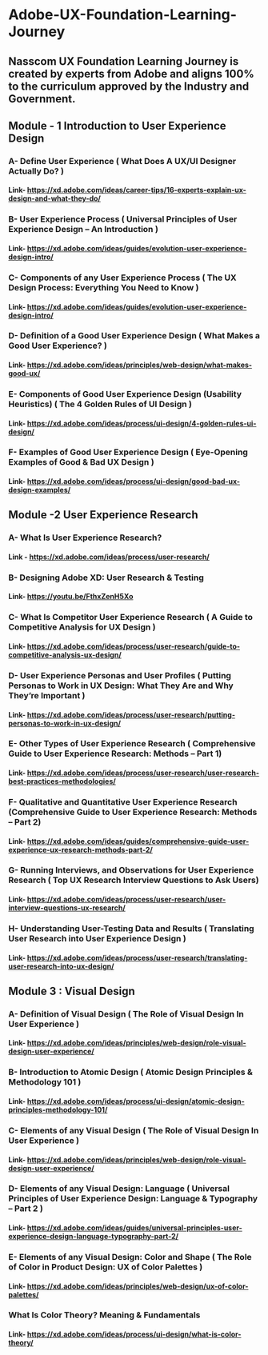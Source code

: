# Adobe-UX-Foundation-Learning-Journey
## Nasscom UX Foundation Learning Journey is created by experts from Adobe and aligns 100% to the curriculum approved by the Industry and Government.

## Module - 1 Introduction to User Experience Design

### A- Define User Experience ( What Does A UX/UI Designer Actually Do? )
#### Link- https://xd.adobe.com/ideas/career-tips/16-experts-explain-ux-design-and-what-they-do/

### B- User Experience Process ( Universal Principles of User Experience Design – An Introduction )
#### Link- https://xd.adobe.com/ideas/guides/evolution-user-experience-design-intro/

### C- Components of any User Experience Process ( The UX Design Process: Everything You Need to Know )
#### Link- https://xd.adobe.com/ideas/guides/evolution-user-experience-design-intro/

### D- Definition of a Good User Experience Design ( What Makes a Good User Experience? )
#### Link- https://xd.adobe.com/ideas/principles/web-design/what-makes-good-ux/

### E- Components of Good User Experience Design (Usability Heuristics) ( The 4 Golden Rules of UI Design )
#### Link- https://xd.adobe.com/ideas/process/ui-design/4-golden-rules-ui-design/

### F- Examples of Good User Experience Design ( Eye-Opening Examples of Good & Bad UX Design ) 
#### Link- https://xd.adobe.com/ideas/process/ui-design/good-bad-ux-design-examples/

## Module -2 User Experience Research

### A- What Is User Experience Research?
#### Link - https://xd.adobe.com/ideas/process/user-research/

### B- Designing Adobe XD: User Research & Testing
#### Link- https://youtu.be/FthxZenH5Xo

### C- What Is Competitor User Experience Research ( A Guide to Competitive Analysis for UX Design )
#### Link- https://xd.adobe.com/ideas/process/user-research/guide-to-competitive-analysis-ux-design/

### D- User Experience Personas and User Profiles ( Putting Personas to Work in UX Design: What They Are and Why They’re Important )
#### Link- https://xd.adobe.com/ideas/process/user-research/putting-personas-to-work-in-ux-design/

### E- Other Types of User Experience Research ( Comprehensive Guide to User Experience Research: Methods – Part 1)
#### Link- https://xd.adobe.com/ideas/process/user-research/user-research-best-practices-methodologies/

### F- Qualitative and Quantitative User Experience Research (Comprehensive Guide to User Experience Research: Methods – Part 2)
#### Link- https://xd.adobe.com/ideas/guides/comprehensive-guide-user-experience-ux-research-methods-part-2/

### G- Running Interviews, and Observations for User Experience Research ( Top UX Research Interview Questions to Ask Users)
#### Link- https://xd.adobe.com/ideas/process/user-research/user-interview-questions-ux-research/

### H- Understanding User-Testing Data and Results ( Translating User Research into User Experience Design )
#### Link- https://xd.adobe.com/ideas/process/user-research/translating-user-research-into-ux-design/

## Module 3 : Visual Design

### A- Definition of Visual Design  ( The Role of Visual Design In User Experience )
#### Link- https://xd.adobe.com/ideas/principles/web-design/role-visual-design-user-experience/

### B- Introduction to Atomic Design ( Atomic Design Principles & Methodology 101 )
#### Link- https://xd.adobe.com/ideas/process/ui-design/atomic-design-principles-methodology-101/

### C- Elements of any Visual Design  ( The Role of Visual Design In User Experience )
#### Link- https://xd.adobe.com/ideas/principles/web-design/role-visual-design-user-experience/

### D- Elements of any Visual Design: Language ( Universal Principles of User Experience Design: Language & Typography – Part 2 )
#### Link- https://xd.adobe.com/ideas/guides/universal-principles-user-experience-design-language-typography-part-2/

### E- Elements of any Visual Design: Color and Shape ( The Role of Color in Product Design: UX of Color Palettes )
#### Link- https://xd.adobe.com/ideas/principles/web-design/ux-of-color-palettes/

### What Is Color Theory? Meaning & Fundamentals
#### Link- https://xd.adobe.com/ideas/process/ui-design/what-is-color-theory/





    



